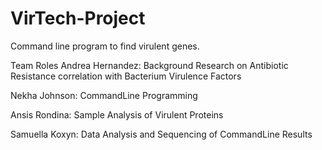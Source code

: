 # VirTech-Project
Command line program to find virulent genes. 

Team Roles
Andrea Hernandez: Background Research on Antibiotic Resistance correlation with Bacterium Virulence Factors

Nekha Johnson: CommandLine Programming

Ansis Rondina: Sample Analysis of Virulent Proteins

Samuella Koxyn: Data Analysis and Sequencing of CommandLine Results
